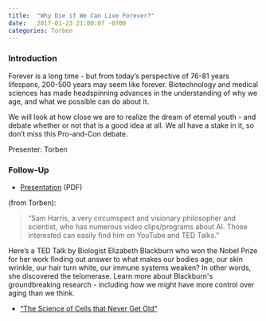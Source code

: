```yaml
---
title:  "Why Die if We Can Live Forever?"
date:   2017-01-23 21:00:07 -0700
categories: Torben
---
```


### Introduction

Forever is a long time - but from today’s perspective of 76-81 years lifespans, 200-500 years may seem like forever. Biotechnology and medical sciences has made headspinning advances in the understanding of why we age, and what we  possible can do about it.

We will look at how close we are to realize the dream of eternal youth - and debate whether or not that is a good idea at all. We all have a stake in it, so don’t miss this Pro-and-Con debate.

Presenter: Torben

### Follow-Up

* [Presentation](/assets/present/2017/why-die.pdf) (PDF) 

(from Torben): 

> “Sam Harris, a very circumspect and visionary philosopher and scientist, who has numerous video clips/programs about AI. Those interested can easily find him on YouTube and TED Talks.”

Here’s a TED Talk by Biologist Elizabeth Blackburn who won the Nobel Prize for her work finding out answer to what makes our bodies age, our skin wrinkle, our hair turn white, our immune systems weaken? In other words, she discovered the telomerase. Learn more about Blackburn's groundbreaking research - including how we might have more control over aging than we think.

* [“The Science of Cells that Never Get Old”](https://www.ted.com/talks/elizabeth_blackburn_the_science_of_cells_that_never_get_old)

